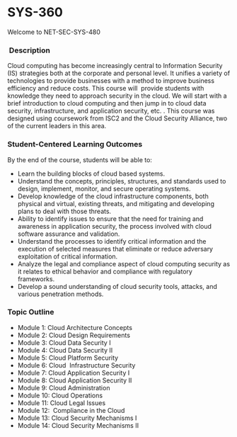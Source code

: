 # SYS-360
Welcome to NET-SEC-SYS-480

###  Description
Cloud computing has become increasingly central to Information Security (IS) strategies both at the corporate and personal level. It unifies a variety of technologies to provide businesses with a method to improve business efficiency and reduce costs. This course will  provide students with knowledge they need to approach security in the cloud. We will start with a brief introduction to cloud computing and then jump in to cloud data security, infrastructure, and application security, etc. . This course was designed using coursework from ISC2 and the Cloud Security Alliance, two of the current leaders in this area.


### Student-Centered Learning Outcomes
By the end of the course, students will be able to: 

*   Learn the building blocks of cloud based systems.
*   Understand the concepts, principles, structures, and standards used to design, implement, monitor, and secure operating systems.
*   Develop knowledge of the cloud infrastructure components, both physical and virtual, existing threats, and mitigating and developing plans to deal with those threats.
*   Ability to identify issues to ensure that the need for training and awareness in application security, the process involved with cloud software assurance and validation.
*   Understand the processes to identify critical information and the execution of selected measures that eliminate or reduce adversary exploitation of critical information.
*   Analyze the legal and compliance aspect of cloud computing security as it relates to ethical behavior and compliance with regulatory frameworks.
*   Develop a sound understanding of cloud security tools, attacks, and various penetration methods.


### Topic Outline
*   Module 1: Cloud Architecture Concepts 
*   Module 2: Cloud Design Requirements
*   Module 3: Cloud Data Security I
*   Module 4: Cloud Data Security II
*   Module 5: Cloud Platform Security
*   Module 6: Cloud  Infrastructure Security
*   Module 7: Cloud Application Security I
*   Module 8: Cloud Application Security II
*   Module 9: Cloud Administration
*   Module 10: Cloud Operations
*   Module 11: Cloud Legal Issues
*   Module 12:  Compliance in the Cloud
*   Module 13: Cloud Security Mechanisms I
*   Module 14: Cloud Security Mechanisms II













